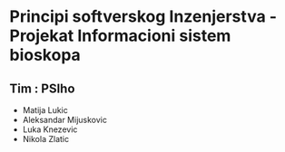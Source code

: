 # Principi softverskog Inzenjerstva - Projekat Informacioni sistem bioskopa
## Tim : PSIho
* Matija Lukic
* Aleksandar Mijuskovic
* Luka Knezevic
* Nikola Zlatic
